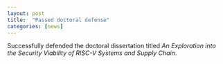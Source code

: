 ```yaml
---
layout: post
title:  "Passed doctoral defense"
categories: [news]
---
```

Successfully defended the doctoral dissertation titled _An Exploration into the Security Viability of RISC-V Systems and Supply Chain_.
